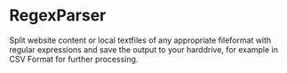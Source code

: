 # RegexParser
Split website content or local textfiles of any appropriate fileformat with regular expressions and save the output to your harddrive, for example in CSV Format for further processing.
